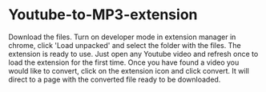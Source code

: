 # Youtube-to-MP3-extension

Download the files.
Turn on developer mode in extension manager in chrome, click 'Load unpacked' and select the folder with the files.
The extension is ready to use. Just open any Youtube video and refresh once to load the extension for the first time.
Once you have found a video you would like to convert, click on the extension icon and click convert.
It will direct to a page with the converted file ready to be downloaded.
